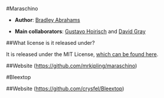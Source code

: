#Maraschino

* **Author**: [Bradley Abrahams](https://github.com/mrkipling)

* **Main collaborators**: [Gustavo Hoirisch](https://github.com/gugahoi) and [David Gray](https://github.com/N3MIS15)

##What license is it released under?

It is released under the MIT License, [which can be found here](https://github.com/mrkipling/maraschino/blob/master/LICENSE).

##Website
(https://github.com/mrkipling/maraschino)

#Bleextop

##Website
(https://github.com/crysfel/Bleextop)
